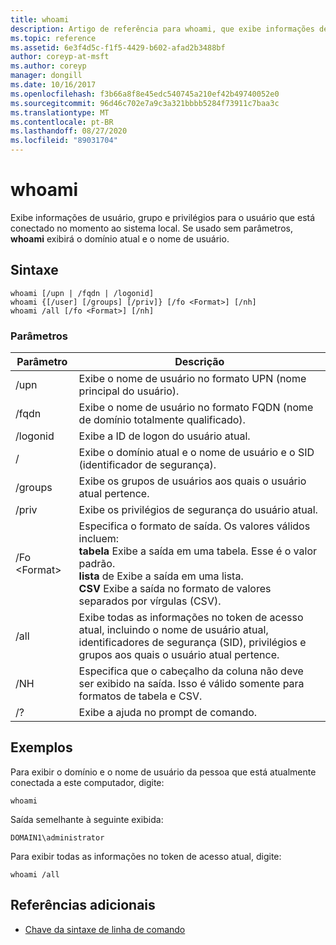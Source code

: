 ```yaml
---
title: whoami
description: Artigo de referência para whoami, que exibe informações de usuário, grupo e privilégios para o usuário que está conectado no momento ao sistema local.
ms.topic: reference
ms.assetid: 6e3f4d5c-f1f5-4429-b602-afad2b3488bf
author: coreyp-at-msft
ms.author: coreyp
manager: dongill
ms.date: 10/16/2017
ms.openlocfilehash: f3b66a8f8e45edc540745a210ef42b49740052e0
ms.sourcegitcommit: 96d46c702e7a9c3a321bbbb5284f73911c7baa3c
ms.translationtype: MT
ms.contentlocale: pt-BR
ms.lasthandoff: 08/27/2020
ms.locfileid: "89031704"
---
```

# <a name="whoami"></a>whoami



Exibe informações de usuário, grupo e privilégios para o usuário que está conectado no momento ao sistema local. Se usado sem parâmetros, **whoami** exibirá o domínio atual e o nome de usuário.



## <a name="syntax"></a>Sintaxe

```
whoami [/upn | /fqdn | /logonid]
whoami {[/user] [/groups] [/priv]} [/fo <Format>] [/nh]
whoami /all [/fo <Format>] [/nh]
```

### <a name="parameters"></a>Parâmetros

|Parâmetro|Descrição|
|---------|-----------|
|/upn|Exibe o nome de usuário no formato UPN (nome principal do usuário).|
|/fqdn|Exibe o nome de usuário no formato FQDN (nome de domínio totalmente qualificado).|
|/logonid|Exibe a ID de logon do usuário atual.|
|/|Exibe o domínio atual e o nome de usuário e o SID (identificador de segurança).|
|/groups|Exibe os grupos de usuários aos quais o usuário atual pertence.|
|/priv|Exibe os privilégios de segurança do usuário atual.|
|/Fo \<Format>|Especifica o formato de saída. Os valores válidos incluem:</br>**tabela** Exibe a saída em uma tabela. Esse é o valor padrão.</br>**lista** de Exibe a saída em uma lista.</br>**CSV** Exibe a saída no formato de valores separados por vírgulas (CSV).|
|/all|Exibe todas as informações no token de acesso atual, incluindo o nome de usuário atual, identificadores de segurança (SID), privilégios e grupos aos quais o usuário atual pertence.|
|/NH|Especifica que o cabeçalho da coluna não deve ser exibido na saída. Isso é válido somente para formatos de tabela e CSV.|
|/?|Exibe a ajuda no prompt de comando.|

## <a name="examples"></a>Exemplos

Para exibir o domínio e o nome de usuário da pessoa que está atualmente conectada a este computador, digite:
```
whoami
```
Saída semelhante à seguinte exibida:
```
DOMAIN1\administrator
```
Para exibir todas as informações no token de acesso atual, digite:
```
whoami /all
```

## <a name="additional-references"></a>Referências adicionais

- [Chave da sintaxe de linha de comando](command-line-syntax-key.md)